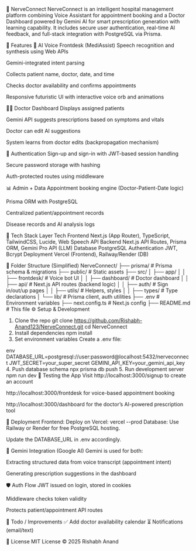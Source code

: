 🧠 NerveConnect
NerveConnect is an intelligent hospital management platform combining Voice Assistant for appointment booking and a Doctor Dashboard powered by Gemini AI for smart prescription generation with learning capability. It includes secure user authentication, real-time AI feedback, and full-stack integration with PostgreSQL via Prisma.

🚀 Features
🤖 AI Voice Frontdesk (MediAssist)
Speech recognition and synthesis using Web APIs

Gemini-integrated intent parsing

Collects patient name, doctor, date, and time

Checks doctor availability and confirms appointments

Responsive futuristic UI with interactive voice orb and animations

🧑‍⚕️ Doctor Dashboard
Displays assigned patients

Gemini API suggests prescriptions based on symptoms and vitals

Doctor can edit AI suggestions

System learns from doctor edits (backpropagation mechanism)

🔐 Authentication
Sign-up and sign-in with JWT-based session handling

Secure password storage with hashing

Auth-protected routes using middleware

📊 Admin + Data
Appointment booking engine (Doctor-Patient-Date logic)

Prisma ORM with PostgreSQL

Centralized patient/appointment records

Disease records and AI analysis logs

🧱 Tech Stack
Layer	Tech
Frontend	Next.js (App Router), TypeScript, TailwindCSS, Lucide, Web Speech API
Backend	Next.js API Routes, Prisma ORM, Gemini Pro API (LLM)
Database	PostgreSQL
Authentication	JWT, Bcrypt
Deployment	Vercel (Frontend), Railway/Render (DB)

📂 Folder Structure (Simplified)
NerveConnect/
├── prisma/                  # Prisma schema & migrations
├── public/                  # Static assets
├── src/
│   ├── app/
│   │   ├── frontdesk/       # Voice bot UI
│   │   ├── dashboard/       # Doctor dashboard
│   │   ├── api/             # Next.js API routes (backend logic)
│   │   ├── auth/            # Sign in/out/up pages
│   │   ├── utils/           # Helpers, styles
│   │   ├── types/           # Type declarations
│   └── lib/                 # Prisma client, auth utilities
├── .env                     # Environment variables
├── next.config.ts           # Next.js config
├── README.md                # This file
⚙️ Setup & Development
1. Clone the repo
git clone https://github.com/Rishabh-Anand123/NerveConnect.git
cd NerveConnect
2. Install dependencies
npm install
3. Set environment variables
Create a .env file:

env
DATABASE_URL=postgresql://user:password@localhost:5432/nerveconnect
JWT_SECRET=your_super_secret
GEMINI_API_KEY=your_gemini_api_key
4. Push database schema
npx prisma db push
5. Run development server
npm run dev
🧪 Testing the App
Visit http://localhost:3000/signup to create an account

http://localhost:3000/frontdesk for voice-based appointment booking

http://localhost:3000/dashboard for the doctor’s AI-powered prescription tool

📡 Deployment
Frontend: Deploy on Vercel:
vercel --prod
Database: Use Railway or Render for free PostgreSQL hosting.

Update the DATABASE_URL in .env accordingly.

🧠 Gemini Integration (Google AI)
Gemini is used for both:

Extracting structured data from voice transcript (appointment intent)

Generating prescription suggestions in the dashboard

🛡️ Auth Flow
JWT issued on login, stored in cookies

Middleware checks token validity

Protects patient/appointment API routes

📌 Todo / Improvements
✅ Add doctor availability calendar
⏳ Notifications (email/text)

📃 License
MIT License © 2025 Rishabh Anand

